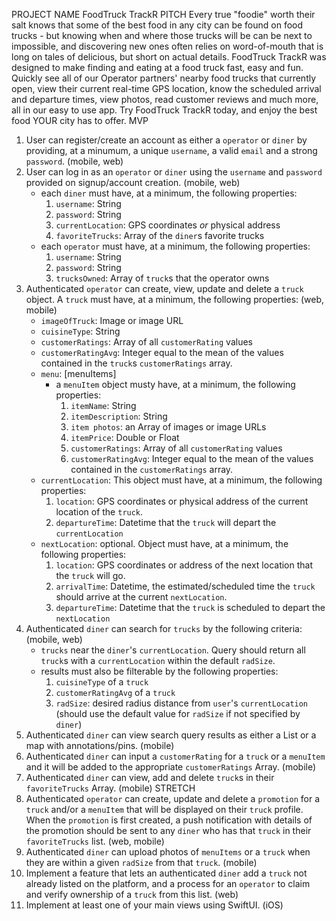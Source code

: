 PROJECT NAME
FoodTruck TrackR
PITCH
Every true "foodie" worth their salt knows that some of the best food in any city can be found on food trucks - but knowing when and where those trucks will be can be next to impossible, and discovering new ones often relies on word-of-mouth that is long on tales of delicious, but short on actual details. FoodTruck TrackR was designed to make finding and eating at a food truck fast, easy and fun.  Quickly see all of our Operator partners' nearby food trucks that currently open, view their current real-time GPS location, know the scheduled arrival and departure times, view photos, read customer reviews and much more, all in our easy to use app.  Try FoodTruck TrackR today, and enjoy the best food YOUR city has to offer. 
MVP
1. User can register/create an account as either a `operator` or `diner` by providing, at a minumum, a unique `username`, a valid `email` and a strong `password`. (mobile, web) 
2. User can log in as an `operator` or `diner` using the `username` and `password` provided on signup/account creation. (mobile, web)
    * each `diner` must have, at a minimum, the following properties:
        1. `username`: String
        2. `password`: String
        3. `currentLocation`: GPS coordinates _or_ physical address
        4. `favoriteTrucks`: Array of the `diner`s favorite trucks
    * each `operator` must have, at a minimum, the following properties:
        1. `username`: String
        2. `password`: String
        3. `trucksOwned`: Array of `truck`s that the operator owns
3. Authenticated `operator` can create, view, update and delete a `truck` object. A `truck` must have, at a minimum, the following properties: (web, mobile)
    * `imageOfTruck`: Image or image URL
    * `cuisineType`: String
    * `customerRatings`: Array of all `customerRating` values
    * `customerRatingAvg`: Integer equal to the mean of the values contained in the `truck`s `customerRatings` array.
    * `menu`: [menuItems]
        - a `menuItem` object musty have, at a minimum, the following properties:
            1. `itemName`: String
            2. `itemDescription`: String
            3. `item photos`: an Array of images or image URLs
            4. `itemPrice`: Double or Float
            5. `customerRatings`: Array of all `customerRating` values
            6. `customerRatingAvg`: Integer equal to the mean of the values contained in the `customerRatings` array.
    * `currentLocation`: This object must have, at a minimum, the following properties:
        1. `location`: GPS coordinates or physical address of the current location of the `truck`.
        2. `departureTime`: Datetime that the `truck` will depart the `currentLocation`
    * `nextLocation`: optional. Object must have, at a minimum, the following properties:
        1. `location`: GPS coordinates or address of the next location that the `truck` will go. 
        2. `arrivalTime`: Datetime, the estimated/scheduled time the `truck` should arrive at the current `nextLocation`.
        3. `departureTime`: Datetime that the `truck` is scheduled to depart the `nextLocation`
4. Authenticated `diner` can search for `trucks` by the following criteria: (mobile, web)
    * `trucks` near the `diner`'s `currentLocation`. Query should return all `truck`s with a `currentLocation` within the default `radSize`.
    * results must also be filterable by the following properties:
        1. `cuisineType` of a `truck`
        2. `customerRatingAvg` of a `truck`
        3. `radSize`: desired radius distance from `user`'s `currentLocation` (should use the default value for `radSize` if not specified by `diner`)
5. Authenticated `diner` can view search query results as either a List or a map with annotations/pins. (mobile)
6. Authenticated `diner` can input a `customerRating` for a `truck` or a `menuItem` and it will be added to the appropriate `customerRatings` Array. (mobile)
7. Authenticated `diner` can view, add and delete `truck`s in their `favoriteTrucks` Array. (mobile)
STRETCH
1. Authenticated `operator` can create, update and delete a `promotion` for a `truck` and/or a `menuItem` that will be displayed on their `truck` profile. When the `promotion` is first created, a push notification with details of the promotion should be sent to any `diner` who has that `truck` in their `favoriteTrucks` list. (web, mobile)
2. Authenticated `diner` can upload photos of `menuItems` or a `truck` when they are within a given `radSize` from that `truck`. (mobile)
3. Implement a feature that lets an authenticated `diner` add a `truck` not already listed on the platform, and a process for an `operator` to claim and verify ownership of a `truck` from this list. (web)
4. Implement at least one of your main views using SwiftUI. (iOS)